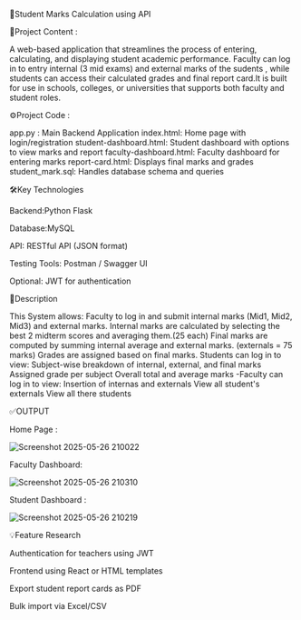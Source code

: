 🎯Student Marks Calculation using API


📘Project Content :

A web-based application that streamlines the process of entering, calculating, and displaying student academic performance. Faculty can log in to entry internal (3 mid exams) and external marks of the sudents , while students can access their calculated grades and final report card.It is built for use in schools, colleges, or universities that supports both faculty and student roles.


⚙️Project Code :

app.py : Main Backend Application
index.html: Home page with login/registration
student-dashboard.html: Student dashboard with options to view marks and report
faculty-dashboard.html: Faculty dashboard for entering marks
report-card.html: Displays final marks and grades
student_mark.sql: Handles database schema and queries


🛠️Key Technologies

Backend:Python Flask

Database:MySQL

API: RESTful API (JSON format)

Testing Tools: Postman / Swagger UI

Optional: JWT for authentication


📝Description

This System allows:
Faculty to log in and submit internal marks (Mid1, Mid2, Mid3) and external marks.
Internal marks are calculated by selecting the best 2 midterm scores and averaging them.(25 each)
Final marks are computed by summing internal average and external marks. (externals = 75 marks)
Grades are assigned based on final marks.
Students can log in to view:
Subject-wise breakdown of internal, external, and final marks
Assigned grade per subject
Overall total and average marks -Faculty can log in to view:
Insertion of internas and externals
View all student's externals
View all there students


✅OUTPUT 

Home Page :


![Screenshot 2025-05-26 210022](https://github.com/user-attachments/assets/504edb44-7d4f-4d91-95e3-5cfbfca569e4)


Faculty Dashboard:


![Screenshot 2025-05-26 210310](https://github.com/user-attachments/assets/1fb37817-a5c9-4a08-b001-ed35ee8b2e3d)


Student Dashboard :


![Screenshot 2025-05-26 210219](https://github.com/user-attachments/assets/3ece652b-5416-420d-b1d3-94ee3fafbb26)


💡Feature Research

Authentication for teachers using JWT

Frontend using React or HTML templates

Export student report cards as PDF

Bulk import via Excel/CSV
